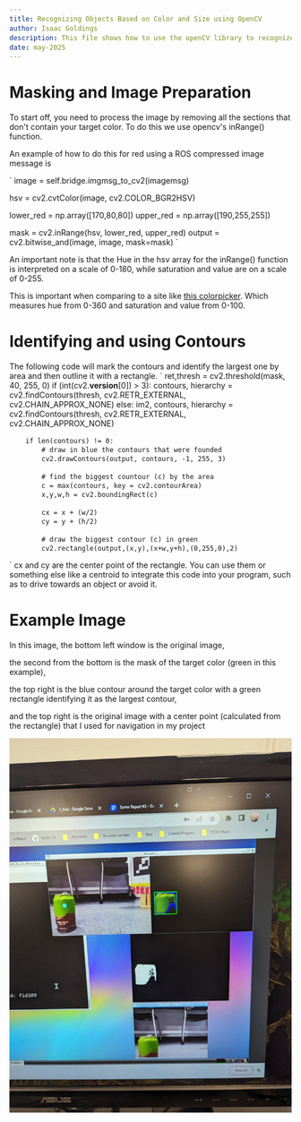 ```yaml
---
title: Recognizing Objects Based on Color and Size using OpenCV
author: Isaac Goldings
description: This file shows how to use the openCV library to recognize the largest object of a particular color within the cameras view.
date: may-2025
---
```

# Masking and Image Preparation

To start off, you need to process the image by removing all the sections that don't contain your target color. To do this we use opencv's inRange() function.

An example of how to do this for red using a ROS compressed image message is

`
image = self.bridge.imgmsg_to_cv2(imagemsg)

hsv = cv2.cvtColor(image, cv2.COLOR_BGR2HSV)
        
lower_red = np.array([170,80,80])
upper_red = np.array([190,255,255])

mask = cv2.inRange(hsv, lower_red, upper_red)
output = cv2.bitwise_and(image, image, mask=mask)
`

An important note is that the Hue in the hsv array for the inRange() function is interpreted on a scale of 0-180, while saturation and value are on a scale of 0-255.

This is important when comparing to a site like [this colorpicker](https://colorpicker.me/#489464). Which measures hue from 0-360 and saturation and value from 0-100.

# Identifying and using Contours

The following code will mark the contours and identify the largest one by area and then outline it with a rectangle.
`
ret,thresh = cv2.threshold(mask, 40, 255, 0)
        if (int(cv2.__version__[0]) > 3):
            contours, hierarchy = cv2.findContours(thresh, cv2.RETR_EXTERNAL, cv2.CHAIN_APPROX_NONE)
        else:
            im2, contours, hierarchy = cv2.findContours(thresh, cv2.RETR_EXTERNAL, cv2.CHAIN_APPROX_NONE)

        if len(contours) != 0:
            # draw in blue the contours that were founded
            cv2.drawContours(output, contours, -1, 255, 3)

            # find the biggest countour (c) by the area
            c = max(contours, key = cv2.contourArea)
            x,y,w,h = cv2.boundingRect(c)

            cx = x + (w/2)
            cy = y + (h/2)

            # draw the biggest contour (c) in green
            cv2.rectangle(output,(x,y),(x+w,y+h),(0,255,0),2)
`
cx and cy are the center point of the rectangle. You can use them or something else like a centroid to integrate this code into your program, such as to drive towards an object or avoid it.

# Example Image

In this image, the bottom left window is the original image, 

the second from the bottom is the mask of the target color (green in this example), 

the top right is the blue contour around the target color with a green rectangle identifying it as the largest contour,

and the top right is the original image with a center point (calculated from the rectangle) that I used for navigation in my project

![Example of objects](../images/object_recognition_example.jpg "Contour example")